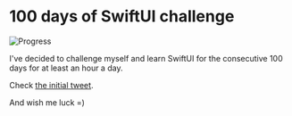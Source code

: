 # 100 days of SwiftUI challenge

![Progress](https://progress-bar.dev/25/?title=32h%2015m%20)


I've decided to challenge myself and learn SwiftUI for the consecutive 100 days for at least an hour a day.

Check [the initial tweet](https://twitter.com/ck3g/status/1188362654324318208).

And wish me luck =)

